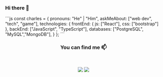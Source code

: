 ### Hi there 👋

´´´js
const charles = {
    pronouns: "He" | "Him",
    askMeAbout: ["web dev", "tech", "game"],
    technologies: {
        frontEnd: {
            js: ["React"],
            css: ["bootstrap"]
        },
        backEnd: ["JavaScript", "TypeScript"],
        databases: ["PostgreSQL", "MySQL","MongoDB"],
    }
};
´´´


<h3 align="center"> You can find me 📫 </h3>
<br />
<p align="center">
<a href="https://www.linkedin.com/in/braianvaldez-dev/"><img src="https://img.shields.io/badge/linkedin-%230077B5.svg?&style=for-the-badge&logo=linkedin&logoColor=white"/></a>
<a href="braivaldez16@gmail.com"><img src="https://img.shields.io/badge/Gmail-D14836?style=for-the-badge&logo=gmail&logoColor=white" /></a>

</p>

<!--
**braianpx/braianpx** is a ✨ _special_ ✨ repository because its `README.md` (this file) appears on your GitHub profile.

Here are some ideas to get you started:

- 🔭 I’m currently working on ...
- 🌱 I’m currently learning ...
- 👯 I’m looking to collaborate on ...
- 🤔 I’m looking for help with ...
- 💬 Ask me about ...
- 📫 How to reach me: ...
- 😄 Pronouns: ...
- ⚡ Fun fact: ...
-->
